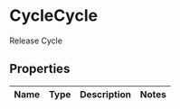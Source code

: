

# CycleCycle

Release Cycle

## Properties

Name | Type | Description | Notes
------------ | ------------- | ------------- | -------------



